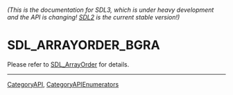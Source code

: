 ###### (This is the documentation for SDL3, which is under heavy development and the API is changing! [SDL2](https://wiki.libsdl.org/SDL2/) is the current stable version!)
# SDL_ARRAYORDER_BGRA

Please refer to [SDL_ArrayOrder](SDL_ArrayOrder) for details.

----
[CategoryAPI](CategoryAPI), [CategoryAPIEnumerators](CategoryAPIEnumerators)

